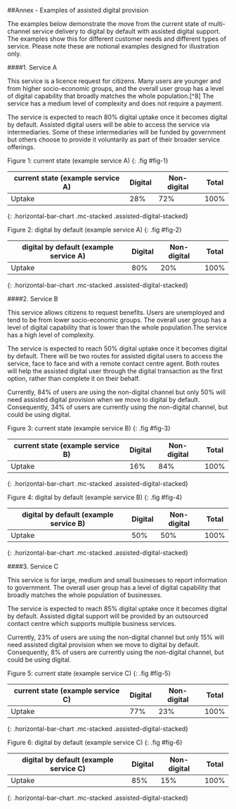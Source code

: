 ##Annex - Examples of assisted digital provision

The examples below demonstrate the move from the current state of multi-channel service delivery to digital by default with assisted digital support. The examples show this for different customer needs and different types of service. Please note these are notional examples designed for illustration only.

####1. Service A

This service is a licence request for citizens. Many users are younger and from higher socio-economic groups, and the overall user group has a level of digital capability that broadly matches the whole population.[^8] The service has a medium level of complexity and does not require a payment.

The service is expected to reach 80% digital uptake once it becomes digital by default. Assisted digital users will be able to access the service via intermediaries. Some of these intermediaries will be funded by government but others choose to provide it voluntarily as part of their broader service offerings.

Figure 1: current state (example service A)
{: .fig #fig-1}

| current state (example service A) | Digital | Non-digital | Total|
|-----------------------------------|---------|-------------|------|
| Uptake | 28%     | 72%         | 100% |
{: .horizontal-bar-chart .mc-stacked .assisted-digital-stacked}

Figure 2: digital by default (example service A)
{: .fig #fig-2}

| digital by default (example service A) | Digital | Non-digital | Total|
|-----------------------------------|---------|-------------|------|
| Uptake | 80%     | 20%         | 100% |
{: .horizontal-bar-chart .mc-stacked .assisted-digital-stacked}

####2. Service B

This service allows citizens to request benefits. Users are unemployed and tend to be from lower socio-economic groups. The overall user group has a level of digital capability that is lower than the whole population.The service has a high level of complexity.

The service is expected to reach 50% digital uptake once it becomes digital by default. There will be two routes for assisted digital users to access the service, face to face and with a remote contact centre agent. Both routes will help the assisted digital user through the digital transaction as the first option, rather than complete it on their behalf.

Currently, 84% of users are using the non-digital channel but only 50% will need assisted digital provision when we move to digital by default. Consequently, 34% of users are currently using the non-digital channel, but could be using digital.

Figure 3: current state (example service B)
{: .fig #fig-3}

| current state (example service B) | Digital | Non-digital | Total|
|-----------------------------------|---------|-------------|------|
| Uptake | 16%     | 84%         | 100% |
{: .horizontal-bar-chart .mc-stacked .assisted-digital-stacked}

Figure 4: digital by default (example service B)
{: .fig #fig-4}

| digital by default (example service B) | Digital | Non-digital | Total|
|-----------------------------------|---------|-------------|------|
| Uptake | 50%     | 50%         | 100% |
{: .horizontal-bar-chart .mc-stacked .assisted-digital-stacked}


####3. Service C

This service is for large, medium and small businesses to report information to government. The overall user group has a level of digital capability that broadly matches the whole population of businesses.

The service is expected to reach 85% digital uptake once it becomes digital by default. Assisted digital support will be provided by an outsourced contact centre which supports multiple business services.

Currently, 23% of users are using the non-digital channel but only 15% will need assisted digital provision when we move to digital by default. Consequently, 8% of users are currently using the non-digital channel, but could be using digital.

Figure 5: current state (example service C)
{: .fig #fig-5}

| current state (example service C) | Digital | Non-digital | Total|
|-----------------------------------|---------|-------------|------|
| Uptake | 77%     | 23%         | 100% |
{: .horizontal-bar-chart .mc-stacked .assisted-digital-stacked}

Figure 6: digital by default (example service C)
{: .fig #fig-6}

| digital by default (example service C) | Digital | Non-digital | Total|
|-----------------------------------|---------|-------------|------|
| Uptake | 85%     | 15%         | 100% |
{: .horizontal-bar-chart .mc-stacked .assisted-digital-stacked}

